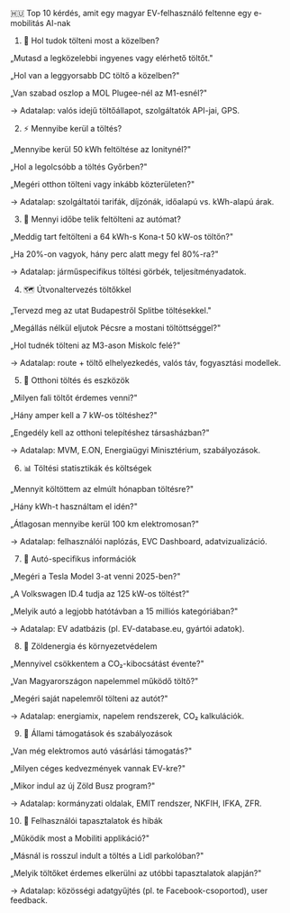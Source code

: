 🇭🇺 Top 10 kérdés, amit egy magyar EV-felhasználó feltenne egy e-mobilitás AI-nak
1. 🔌 Hol tudok tölteni most a közelben?

„Mutasd a legközelebbi ingyenes vagy elérhető töltőt."

„Hol van a leggyorsabb DC töltő a közelben?"

„Van szabad oszlop a MOL Plugee-nél az M1-esnél?"

→ Adatalap: valós idejű töltőállapot, szolgáltatók API-jai, GPS.

2. ⚡ Mennyibe kerül a töltés?

„Mennyibe kerül 50 kWh feltöltése az Ionitynél?"

„Hol a legolcsóbb a töltés Győrben?"

„Megéri otthon tölteni vagy inkább közterületen?"

→ Adatalap: szolgáltatói tarifák, díjzónák, időalapú vs. kWh-alapú árak.

3. 🚗 Mennyi időbe telik feltölteni az autómat?

„Meddig tart feltölteni a 64 kWh-s Kona-t 50 kW-os töltőn?"

„Ha 20%-on vagyok, hány perc alatt megy fel 80%-ra?"

→ Adatalap: járműspecifikus töltési görbék, teljesítményadatok.

4. 🗺️ Útvonaltervezés töltőkkel

„Tervezd meg az utat Budapestről Splitbe töltésekkel."

„Megállás nélkül eljutok Pécsre a mostani töltöttséggel?"

„Hol tudnék tölteni az M3-ason Miskolc felé?"

→ Adatalap: route + töltő elhelyezkedés, valós táv, fogyasztási modellek.

5. 🔋 Otthoni töltés és eszközök

„Milyen fali töltőt érdemes venni?"

„Hány amper kell a 7 kW-os töltéshez?"

„Engedély kell az otthoni telepítéshez társasházban?"

→ Adatalap: MVM, E.ON, Energiaügyi Minisztérium, szabályozások.

6. 📊 Töltési statisztikák és költségek

„Mennyit költöttem az elmúlt hónapban töltésre?"

„Hány kWh-t használtam el idén?"

„Átlagosan mennyibe kerül 100 km elektromosan?"

→ Adatalap: felhasználói naplózás, EVC Dashboard, adatvizualizáció.

7. 🧠 Autó-specifikus információk

„Megéri a Tesla Model 3-at venni 2025-ben?"

„A Volkswagen ID.4 tudja az 125 kW-os töltést?"

„Melyik autó a legjobb hatótávban a 15 milliós kategóriában?"

→ Adatalap: EV adatbázis (pl. EV-database.eu, gyártói adatok).

8. 🌱 Zöldenergia és környezetvédelem

„Mennyivel csökkentem a CO₂-kibocsátást évente?"

„Van Magyarországon napelemmel működő töltő?"

„Megéri saját napelemről tölteni az autót?"

→ Adatalap: energiamix, napelem rendszerek, CO₂ kalkulációk.

9. 🧾 Állami támogatások és szabályozások

„Van még elektromos autó vásárlási támogatás?"

„Milyen céges kedvezmények vannak EV-kre?"

„Mikor indul az új Zöld Busz program?"

→ Adatalap: kormányzati oldalak, EMIT rendszer, NKFIH, IFKA, ZFR.

10. 🧭 Felhasználói tapasztalatok és hibák

„Működik most a Mobiliti applikáció?"

„Másnál is rosszul indult a töltés a Lidl parkolóban?"

„Melyik töltőket érdemes elkerülni az utóbbi tapasztalatok alapján?"

→ Adatalap: közösségi adatgyűjtés (pl. te Facebook-csoportod), user feedback.
